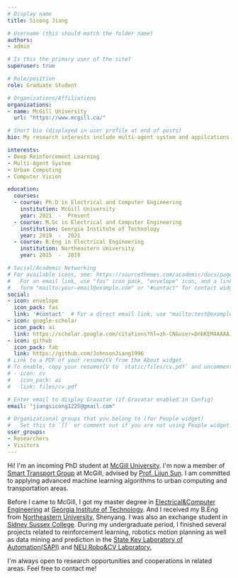 ```yaml
---
# Display name
title: Sicong Jiang

# Username (this should match the folder name)
authors:
- admin

# Is this the primary user of the site?
superuser: true

# Role/position
role: Graduate Student 

# Organizations/Affiliations
organizations:
- name: McGill University
  url: "https://www.mcgill.ca/"

# Short bio (displayed in user profile at end of posts)
bio: My research interests include multi-agent system and appilcations of reinforcement learning.

interests:
- Deep Reinforcement Learning
- Multi-Agent System 
- Urban Computing
- Computer Vision

education:
  courses:
  - course: Ph.D in Electrical and Computer Engineering
    institution: McGill University
    year: 2021  -  Present
  - course: M.Sc in Electrical and Computer Engineering
    institution: Georgia Institute of Technology
    year: 2019  -  2021
  - course: B.Eng in Electrical Engineering
    institution: Northeastern University
    year: 2015  -  2019

# Social/Academic Networking
# For available icons, see: https://sourcethemes.com/academic/docs/page-builder/#icons
#   For an email link, use "fas" icon pack, "envelope" icon, and a link in the
#   form "mailto:your-email@example.com" or "#contact" for contact widget.
social:
- icon: envelope
  icon_pack: fas
  link: '#contact'  # For a direct email link, use "mailto:test@example.org".
- icon: google-scholar
  icon_pack: ai
  link: https://scholar.google.com/citations?hl=zh-CN&user=DnbKEM4AAAAJ
- icon: github
  icon_pack: fab
  link: https://github.com/JohnsonJiang1996
# Link to a PDF of your resume/CV from the About widget.
# To enable, copy your resume/CV to `static/files/cv.pdf` and uncomment the lines below.
# - icon: cv
#   icon_pack: ai
#   link: files/cv.pdf

# Enter email to display Gravatar (if Gravatar enabled in Config)
email: "jiangsicong1225@gmail.com"

# Organizational groups that you belong to (for People widget)
#   Set this to `[]` or comment out if you are not using People widget.
user_groups:
- Researchers
- Visitors
---
```

Hi! I'm an incoming PhD student at [McGill University](https://www.mcgill.ca/). I'm now a member of [Smart Transport Group](https://smart-transport.github.io/) at McGill, advised by [Prof. Lijun Sun](https://lijunsun.github.io/). I am committed to applying advanced machine learning algorithms to urban computing and transportation areas.

Before I came to McGill, I got my master degree in [Electrical&Computer Engineering](https://www.ece.gatech.edu/) at [Georgia Institute of Technology](https://www.gatech.edu). And I received my B.Eng from [Northeastern University](http://english.neu.edu.cn/), Shenyang. I was also an exchange student in [Sidney Sussex College](https://www.sid.cam.ac.uk/). During my undergraduate period, I finished several projects related to reinforcement learning, robotics motion planning  as well as data mining and prediction in the [State Key Laboratory of Automation(SAPI)](http://www.sapi.neu.edu.cn/sapienglish/) and [NEU Robo&CV Laboratory.](http://www.rse.neu.edu.cn/rseenglish/)

I'm always open to research opportunities and cooperations in related areas. Feel free to contact me!
